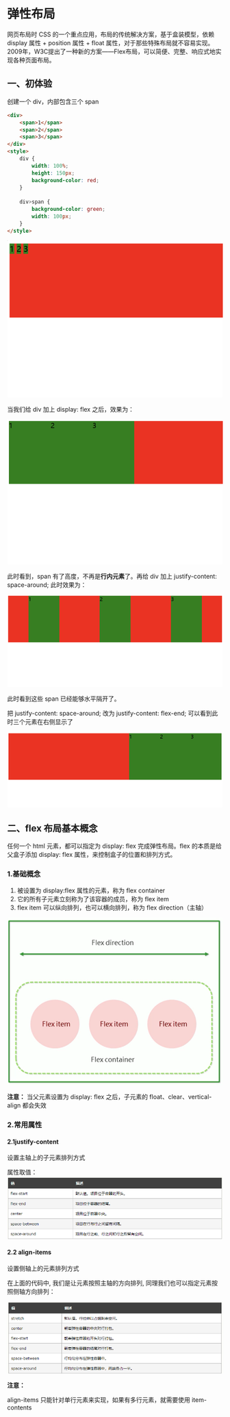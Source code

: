 # 弹性布局

网页布局时 CSS 的一个重点应用，布局的传统解决方案，基于盒装模型，依赖 display 属性 + position 属性 + float 属性，对于那些特殊布局就不容易实现。2009年，W3C提出了一种新的方案——Flex布局，可以简便、完整、响应式地实现各种页面布局。

## 一、初体验

创建一个 div，内部包含三个 span

```html
<div>
    <span>1</span>
    <span>2</span>
    <span>3</span>
</div>
<style>
    div {
        width: 100%;
        height: 150px;
        background-color: red;
    }

    div>span {
        background-color: green;
        width: 100px;
    }
</style>
```

![初体验1](./pic/初体验1.png)

当我们给 div 加上 display: flex 之后，效果为：

![初体验2](./pic/初体验2.png)

此时看到，span 有了高度，不再是**行内元素**了。再给 div 加上 justify-content: space-around; 此时效果为：

![初体验3](./pic/初体验3.png)

此时看到这些 span 已经能够水平隔开了。

把 justify-content: space-around; 改为 justify-content: flex-end; 可以看到此时三个元素在右侧显示了

![初体验4](./pic/初体验4.png)

## 二、flex 布局基本概念

任何一个 html 元素，都可以指定为 display: flex 完成弹性布局。flex 的本质是给父盒子添加 display: flex 属性，来控制盒子的位置和排列方式。

### 1.基础概念

1. 被设置为 display:flex 属性的元素，称为 flex container
2. 它的所有子元素立刻称为了该容器的成员，称为 flex item
3. flex item 可以纵向排列，也可以横向排列，称为 flex direction（主轴）

![基础概念](./pic/基础概念.png)

**注意：**
当父元素设置为 display: flex 之后，子元素的 float、clear、vertical-align 都会失效

### 2.常用属性

#### 2.1justify-content

设置主轴上的子元素排列方式

属性取值：
![属性取值1](./pic/属性取值1.png)

#### 2.2 align-items

设置侧轴上的元素排列方式

在上面的代码中, 我们是让元素按照主轴的方向排列, 同理我们也可以指定元素按照侧轴方向排列：

![属性取值2](./pic/属性取值2.png)

**注意：**

align-items 只能针对单行元素来实现，如果有多行元素，就需要使用 item-contents